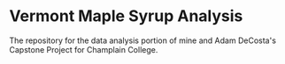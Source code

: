 # Vermont Maple Syrup Analysis
The repository for the data analysis portion of mine and Adam DeCosta's Capstone Project for Champlain College.
